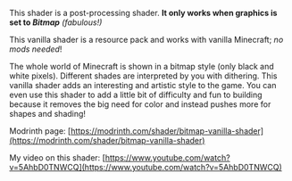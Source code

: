 This shader is a post-processing shader.
**It only works when graphics is set to _Bitmap_** _(fabulous!)_

This vanilla shader is a resource pack and works with vanilla Minecraft; _no mods needed_!

The whole world of Minecraft is shown in a bitmap style (only black and white pixels). Different shades are interpreted by you with dithering. This vanilla shader adds an interesting and artistic style to the game. You can even use this shader to add a little bit of difficulty and fun to building because it removes the big need for color and instead pushes more for shapes and shading!

Modrinth page: [https://modrinth.com/shader/bitmap-vanilla-shader](https://modrinth.com/shader/bitmap-vanilla-shader)

My video on this shader: [https://www.youtube.com/watch?v=5AhbD0TNWCQ](https://www.youtube.com/watch?v=5AhbD0TNWCQ)
